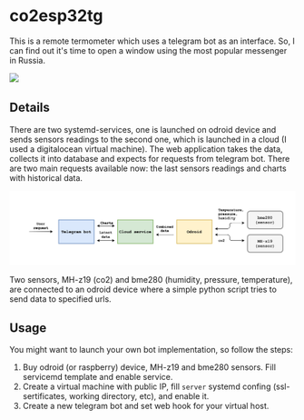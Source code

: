 # co2esp32tg

This is a remote termometer which uses a telegram bot as an interface. So, I can find out it's time to open a window using the most popular messenger in Russia.

<img src="./doc/telegram.gif" width="200">

## Details

There are two systemd-services, one is launched on odroid device and sends sensors readings to the second one, which is launched in a cloud (I used a digitalocean virtual machine). The web application takes the data, collects it into database and expects for requests from telegram bot. There are two main requests available now: the last sensors readings and charts with historical data.

<img src="./doc/scheme.png" width="800">

Two sensors, MH-z19 (co2) and bme280 (humidity, pressure, temperature), are connected to an odroid device where a simple python script tries to send data to specified urls.

## Usage

You might want to launch your own bot implementation, so follow the steps:
1) Buy odroid (or raspberry) device, MH-z19 and bme280 sensors. Fill servicemd template and enable service.
2) Create a virtual machine with public IP, fill `server` systemd confing (ssl-sertificates, working directory, etc), and enable it.
3) Create a new telegram bot and set web hook for your virtual host.

